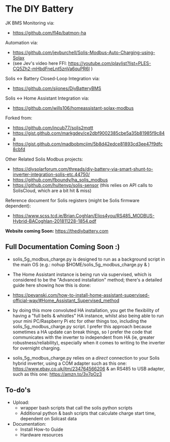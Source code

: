 # The DIY Battery
JK BMS Monitoring via:
 - https://github.com/fl4p/batmon-ha

Automation via:
 - https://github.com/jevburchell/Solis-Modbus-Auto-Charging-using-Solax
 - (see Jev's video here FFI: https://youtube.com/playlist?list=PLES-CQ5Zh2-mHbdFneLnt5znVa6quPR6I )

Solis <-> Battery Closed-Loop Integration via:
 - https://github.com/sijones/DiyBatteryBMS

Solis <-> Home Assistant Integration via:
 - https://github.com/wills106/homeassistant-solax-modbus
 
Forked from:
 - https://github.com/incub77/solis2mqtt
 - https://gist.github.com/markgdev/ce2dbf9002385cbe5a35b81985f9c84a
 - https://gist.github.com/madbobmcjim/5b8d42edce81893cd3ee47f9dfc8cbfd

Other Related Solis Modbus projects:
  - https://diysolarforum.com/threads/diy-battery-via-smart-shunt-to-inverter-integration-solis-etc.44750/
  - https://github.com/fboundy/ha_solis_modbus
  - https://github.com/hultenvp/solis-sensor (this relies on API calls to SolisCloud, which are a bit hit & miss)



Reference document for Solis registers (might be Solis firmware dependent):
 - https://www.scss.tcd.ie/Brian.Coghlan/Elios4you/RS485_MODBUS-Hybrid-BACoghlan-201811228-1854.pdf

**Website coming Soon:**
https://thediybattery.com

## Full Documentation Coming Soon :)

 - solis_5g_modbus_charge.py is designed to run as a background script in the main OS
(e.g.: nohup $HOME/solis_5g_modbus_charge.py & )

 - The Home Assistant instance is being run via supervised, which is considered to be the "Advanced installation" method; there's a detailed guide here showing how this is done:
  - https://peyanski.com/how-to-install-home-assistant-supervised-official-way/#Home_Assistant_Supervised_method
 - by doing this more convoluted HA installation, you get the flexibility of having a "full bells & whistles" HA instance, whilst also being able to run your mini PC/Raspberry Pi etc for other things too, including the solis_5g_modbus_charge.py script. I prefer this approach because sometimes a HA update can break things, so I prefer the code that communicates with the inverter to independent from HA (ie, greater robustness/reliability), especially when it comes to writing to the inverter for overnight charging.  
 - solis_5g_modbus_charge.py relies on a *direct* connection to your Solis hybrid inverter, using a COM adapter such as this one: https://www.ebay.co.uk/itm/234764566206 & an RS485 to USB adapter, such as this one: https://amzn.to/3v7pOz3


## To-do's ##
 - Upload:
   - wrapper bash scripts that call the solis python scripts
   - Additional python & bash scripts that calculate charge start time, dependent on Solcast data
 - Documentation:
   - Install How-to Guide
   - Hardware resources
